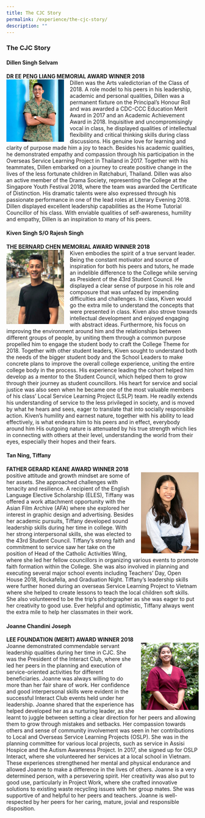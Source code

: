 ```yaml
---
title: The CJC Story
permalink: /experience/the-cjc-story/
description: ""
---
```

### **The CJC Story**
#### **Dillen Singh Selvam**
**DR EE PENG LIANG MEMORIAL AWARD WINNER 2018**<br>
<img src="/images/cjcstory1.jpg" style="width:30%;margin-right:15px;" align = "left">
Dillen was the Arts valedictorian of the Class of 2018. A role model to his peers in his leadership, academic and personal qualities, Dillen was a permanent fixture on the Principal’s Honour Roll and was awarded a CDC-CCC Education Merit Award in 2017 and an Academic Achievement Award in 2018. Inquisitive and uncompromisingly vocal in class, he displayed qualities of intellectual flexibility and critical thinking skills during class discussions. His genuine love for learning and clarity of purpose made him a joy to teach. Besides his academic qualities, he demonstrated empathy and compassion through his participation in the Overseas Service Learning Project in Thailand in 2017. Together with his teammates, Dillen embarked on a journey to create positive change in the lives of the less fortunate children in Ratchaburi, Thailand. Dillen was also an active member of the Drama Society, representing the College at the Singapore Youth Festival 2018, where the team was awarded the Certificate of Distinction. His dramatic talents were also expressed through his passionate performance in one of the lead roles at Literary Evening 2018. Dillen displayed excellent leadership capabilities as the Home Tutorial Councillor of his class. With enviable qualities of self-awareness, humility and empathy, Dillen is an inspiration to many of his peers.

#### **Kiven Singh S/O Rajesh Singh**
**THE BERNARD CHEN MEMORIAL AWARD WINNER 2018**<br>
<img src="/images/cjcstory2.jpg" style="width:30%;margin-right:15px;" align = "left">
Kiven embodies the spirit of a true servant leader. Being the constant motivator and source of inspiration for both his peers and tutors, he made an indelible difference to the College while serving as President of the 43rd Student Council. He displayed a clear sense of purpose in his role and composure that was unfazed by impending difficulties and challenges. In class, Kiven would go the extra mile to understand the concepts that were presented in class. Kiven also strove towards intellectual development and enjoyed engaging with abstract ideas. Furthermore, his focus on improving the environment around him and the relationships between different groups of people, by uniting them through a common purpose propelled him to engage the student body to craft the College Theme for 2018. Together with other student leaders, Kiven sought to understand both the needs of the bigger student body and the School Leaders to make concrete plans to improve the overall college experience, uniting the entire college body in the process. His experience leading the cohort helped him develop as a mentor to the Student Council, which helped them to grow through their journey as student councillors. His heart for service and social justice was also seen when he became one of the most valuable members of his class’ Local Service Learning Project (LSLP) team. He readily extends his understanding of service to the less privileged in society, and is moved by what he hears and sees, eager to translate that into socially responsible action. Kiven’s humility and earnest nature, together with his ability to lead effectively, is what endears him to his peers and in effect, everybody around him His outgoing nature is attenuated by his true strength which lies in connecting with others at their level, understanding the world from their eyes, especially their hopes and their fears.

#### **Tan Ning, Tiffany**
**FATHER GERARD KEANE AWARD WINNER 2018**<br>
<img src="/images/cjcstory3.jpg" style="width:30%;margin-left:15px;" align = "right">
positive attitude and growth mindset are some of her assets. She approached challenges with tenacity and resilience. A recipient of the English Language Elective Scholarship (ELES), Tiffany was offered a work attachment opportunity with the Asian Film Archive (AFA) where she explored her interest in graphic design and advertising. Besides her academic pursuits, Tiffany developed sound leadership skills during her time in college. With her strong interpersonal skills, she was elected to the 43rd Student Council. Tiffany’s strong faith and commitment to service saw her take on the position of Head of the Catholic Activities Wing, where she led her fellow councillors in organizing various events to promote faith formation within the College. She was also involved in planning and executing several major school events including Teachers’ Day, Open House 2018, Rockafella, and Graduation Night. Tiffany’s leadership skills were further honed during an overseas Service Learning Project to Vietnam where she helped to create lessons to teach the local children soft skills. She also volunteered to be the trip’s photographer as she was eager to put her creativity to good use. Ever helpful and optimistic, Tiffany always went the extra mile to help her classmates in their work.

#### **Joanne Chandini Joseph**
**LEE FOUNDATION (MERIT) AWARD WINNER 2018**<br>
<img src="/images/cjcstory4.jpg" style="width:30%;margin-left:15px;" align = "right">
Joanne demonstrated commendable servant leadership qualities during her time in CJC. She was the President of the Interact Club, where she led her peers in the planning and execution of service-oriented activities for different beneficiaries. Joanne was always willing to do more than her fair share of work. Her confidence and good interpersonal skills were evident in the successful Interact Club events held under her leadership. Joanne shared that the experience has helped developed her as a nurturing leader, as she learnt to juggle between setting a clear direction for her peers and allowing them to grow through mistakes and setbacks. Her compassion towards others and sense of community involvement was seen in her contributions to Local and Overseas Service Learning Projects (OSLP). She was in the planning committee for various local projects, such as service in Assisi Hospice and the Autism Awareness Project. In 2017, she signed up for OSLP Interact, where she volunteered her services at a local school in Vietnam. These experiences strengthened her mental and physical endurance and allowed Joanne to make a difference in the lives of others. Joanne is a very determined person, with a persevering spirit. Her creativity was also put to good use, particularly in Project Work, where she crafted innovative solutions to existing waste recycling issues with her group mates. She was supportive of and helpful to her peers and teachers. Joanne is well-respected by her peers for her caring, mature, jovial and responsible disposition.


